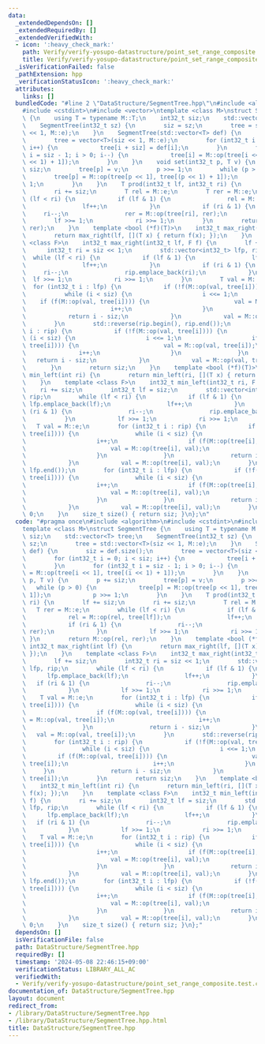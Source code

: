 ```yaml
---
data:
  _extendedDependsOn: []
  _extendedRequiredBy: []
  _extendedVerifiedWith:
  - icon: ':heavy_check_mark:'
    path: Verify/verify-yosupo-datastructure/point_set_range_composite.test.cpp
    title: Verify/verify-yosupo-datastructure/point_set_range_composite.test.cpp
  _isVerificationFailed: false
  _pathExtension: hpp
  _verificationStatusIcon: ':heavy_check_mark:'
  attributes:
    links: []
  bundledCode: "#line 2 \"DataStructure/SegmentTree.hpp\"\n#include <algorithm>\n\
    #include <cstdint>\n#include <vector>\ntemplate <class M>\nstruct SegmentTree\
    \ {\n    using T = typename M::T;\n    int32_t siz;\n    std::vector<T> tree;\n\
    \    SegmentTree(int32_t sz) {\n        siz = sz;\n        tree = std::vector<T>(siz\
    \ << 1, M::e);\n    }\n    SegmentTree(std::vector<T> def) {\n        siz = def.size();\n\
    \        tree = vector<T>(siz << 1, M::e);\n        for (int32_t i = 0; i < siz;\
    \ i++) {\n            tree[i + siz] = def[i];\n        }\n        for (int32_t\
    \ i = siz - 1; i > 0; i--) {\n            tree[i] = M::op(tree[i << 1], tree[(i\
    \ << 1) + 1]);\n        }\n    }\n    void set(int32_t p, T v) {\n        p +=\
    \ siz;\n        tree[p] = v;\n        p >>= 1;\n        while (p > 0) {\n    \
    \        tree[p] = M::op(tree[p << 1], tree[(p << 1) + 1]);\n            p >>=\
    \ 1;\n        }\n    }\n    T prod(int32_t lf, int32_t ri) {\n        lf += siz;\n\
    \        ri += siz;\n        T rel = M::e;\n        T rer = M::e;\n        while\
    \ (lf < ri) {\n            if (lf & 1) {\n                rel = M::op(rel, tree[lf]);\n\
    \                lf++;\n            }\n            if (ri & 1) {\n           \
    \     ri--;\n                rer = M::op(tree[ri], rer);\n            }\n    \
    \        lf >>= 1;\n            ri >>= 1;\n        }\n        return M::op(rel,\
    \ rer);\n    }\n    template <bool (*f)(T)>\n    int32_t max_right(int lf) {\n\
    \        return max_right(lf, [](T x) { return f(x); });\n    }\n    template\
    \ <class F>\n    int32_t max_right(int32_t lf, F f) {\n        lf += siz;\n  \
    \      int32_t ri = siz << 1;\n        std::vector<int32_t> lfp, rip;\n      \
    \  while (lf < ri) {\n            if (lf & 1) {\n                lfp.emplace_back(lf);\n\
    \                lf++;\n            }\n            if (ri & 1) {\n           \
    \     ri--;\n                rip.emplace_back(ri);\n            }\n          \
    \  lf >>= 1;\n            ri >>= 1;\n        }\n        T val = M::e;\n      \
    \  for (int32_t i : lfp) {\n            if (!f(M::op(val, tree[i]))) {\n     \
    \           while (i < siz) {\n                    i <<= 1;\n                \
    \    if (f(M::op(val, tree[i]))) {\n                        val = M::op(val, tree[i]);\n\
    \                        i++;\n                    }\n                }\n    \
    \            return i - siz;\n            }\n            val = M::op(val, tree[i]);\n\
    \        }\n        std::reverse(rip.begin(), rip.end());\n        for (int32_t\
    \ i : rip) {\n            if (!f(M::op(val, tree[i]))) {\n                while\
    \ (i < siz) {\n                    i <<= 1;\n                    if (f(M::op(val,\
    \ tree[i]))) {\n                        val = M::op(val, tree[i]);\n         \
    \               i++;\n                    }\n                }\n             \
    \   return i - siz;\n            }\n            val = M::op(val, tree[i]);\n \
    \       }\n        return siz;\n    }\n    template <bool (*f)(T)>\n    int32_t\
    \ min_left(int ri) {\n        return min_left(ri, [](T x) { return f(x); });\n\
    \    }\n    template <class F>\n    int32_t min_left(int32_t ri, F f) {\n    \
    \    ri += siz;\n        int32_t lf = siz;\n        std::vector<int32_t> lfp,\
    \ rip;\n        while (lf < ri) {\n            if (lf & 1) {\n               \
    \ lfp.emplace_back(lf);\n                lf++;\n            }\n            if\
    \ (ri & 1) {\n                ri--;\n                rip.emplace_back(ri);\n \
    \           }\n            lf >>= 1;\n            ri >>= 1;\n        }\n     \
    \   T val = M::e;\n        for (int32_t i : rip) {\n            if (!f(M::op(val,\
    \ tree[i]))) {\n                while (i < siz) {\n                    i <<= 1;\n\
    \                    i++;\n                    if (f(M::op(tree[i], val))) {\n\
    \                        val = M::op(tree[i], val);\n                        i--;\n\
    \                    }\n                }\n                return i - siz + 1;\n\
    \            }\n            val = M::op(tree[i], val);\n        }\n        std::reverse(lfp.begin(),\
    \ lfp.end());\n        for (int32_t i : lfp) {\n            if (!f(M::op(val,\
    \ tree[i]))) {\n                while (i < siz) {\n                    i <<= 1;\n\
    \                    i++;\n                    if (f(M::op(tree[i], val))) {\n\
    \                        val = M::op(tree[i], val);\n                        i--;\n\
    \                    }\n                }\n                return i - siz + 1;\n\
    \            }\n            val = M::op(tree[i], val);\n        }\n        return\
    \ 0;\n    }\n    size_t size() { return siz; }\n};\n"
  code: "#pragma once\n#include <algorithm>\n#include <cstdint>\n#include <vector>\n\
    template <class M>\nstruct SegmentTree {\n    using T = typename M::T;\n    int32_t\
    \ siz;\n    std::vector<T> tree;\n    SegmentTree(int32_t sz) {\n        siz =\
    \ sz;\n        tree = std::vector<T>(siz << 1, M::e);\n    }\n    SegmentTree(std::vector<T>\
    \ def) {\n        siz = def.size();\n        tree = vector<T>(siz << 1, M::e);\n\
    \        for (int32_t i = 0; i < siz; i++) {\n            tree[i + siz] = def[i];\n\
    \        }\n        for (int32_t i = siz - 1; i > 0; i--) {\n            tree[i]\
    \ = M::op(tree[i << 1], tree[(i << 1) + 1]);\n        }\n    }\n    void set(int32_t\
    \ p, T v) {\n        p += siz;\n        tree[p] = v;\n        p >>= 1;\n     \
    \   while (p > 0) {\n            tree[p] = M::op(tree[p << 1], tree[(p << 1) +\
    \ 1]);\n            p >>= 1;\n        }\n    }\n    T prod(int32_t lf, int32_t\
    \ ri) {\n        lf += siz;\n        ri += siz;\n        T rel = M::e;\n     \
    \   T rer = M::e;\n        while (lf < ri) {\n            if (lf & 1) {\n    \
    \            rel = M::op(rel, tree[lf]);\n                lf++;\n            }\n\
    \            if (ri & 1) {\n                ri--;\n                rer = M::op(tree[ri],\
    \ rer);\n            }\n            lf >>= 1;\n            ri >>= 1;\n       \
    \ }\n        return M::op(rel, rer);\n    }\n    template <bool (*f)(T)>\n   \
    \ int32_t max_right(int lf) {\n        return max_right(lf, [](T x) { return f(x);\
    \ });\n    }\n    template <class F>\n    int32_t max_right(int32_t lf, F f) {\n\
    \        lf += siz;\n        int32_t ri = siz << 1;\n        std::vector<int32_t>\
    \ lfp, rip;\n        while (lf < ri) {\n            if (lf & 1) {\n          \
    \      lfp.emplace_back(lf);\n                lf++;\n            }\n         \
    \   if (ri & 1) {\n                ri--;\n                rip.emplace_back(ri);\n\
    \            }\n            lf >>= 1;\n            ri >>= 1;\n        }\n    \
    \    T val = M::e;\n        for (int32_t i : lfp) {\n            if (!f(M::op(val,\
    \ tree[i]))) {\n                while (i < siz) {\n                    i <<= 1;\n\
    \                    if (f(M::op(val, tree[i]))) {\n                        val\
    \ = M::op(val, tree[i]);\n                        i++;\n                    }\n\
    \                }\n                return i - siz;\n            }\n         \
    \   val = M::op(val, tree[i]);\n        }\n        std::reverse(rip.begin(), rip.end());\n\
    \        for (int32_t i : rip) {\n            if (!f(M::op(val, tree[i]))) {\n\
    \                while (i < siz) {\n                    i <<= 1;\n           \
    \         if (f(M::op(val, tree[i]))) {\n                        val = M::op(val,\
    \ tree[i]);\n                        i++;\n                    }\n           \
    \     }\n                return i - siz;\n            }\n            val = M::op(val,\
    \ tree[i]);\n        }\n        return siz;\n    }\n    template <bool (*f)(T)>\n\
    \    int32_t min_left(int ri) {\n        return min_left(ri, [](T x) { return\
    \ f(x); });\n    }\n    template <class F>\n    int32_t min_left(int32_t ri, F\
    \ f) {\n        ri += siz;\n        int32_t lf = siz;\n        std::vector<int32_t>\
    \ lfp, rip;\n        while (lf < ri) {\n            if (lf & 1) {\n          \
    \      lfp.emplace_back(lf);\n                lf++;\n            }\n         \
    \   if (ri & 1) {\n                ri--;\n                rip.emplace_back(ri);\n\
    \            }\n            lf >>= 1;\n            ri >>= 1;\n        }\n    \
    \    T val = M::e;\n        for (int32_t i : rip) {\n            if (!f(M::op(val,\
    \ tree[i]))) {\n                while (i < siz) {\n                    i <<= 1;\n\
    \                    i++;\n                    if (f(M::op(tree[i], val))) {\n\
    \                        val = M::op(tree[i], val);\n                        i--;\n\
    \                    }\n                }\n                return i - siz + 1;\n\
    \            }\n            val = M::op(tree[i], val);\n        }\n        std::reverse(lfp.begin(),\
    \ lfp.end());\n        for (int32_t i : lfp) {\n            if (!f(M::op(val,\
    \ tree[i]))) {\n                while (i < siz) {\n                    i <<= 1;\n\
    \                    i++;\n                    if (f(M::op(tree[i], val))) {\n\
    \                        val = M::op(tree[i], val);\n                        i--;\n\
    \                    }\n                }\n                return i - siz + 1;\n\
    \            }\n            val = M::op(tree[i], val);\n        }\n        return\
    \ 0;\n    }\n    size_t size() { return siz; }\n};"
  dependsOn: []
  isVerificationFile: false
  path: DataStructure/SegmentTree.hpp
  requiredBy: []
  timestamp: '2024-05-08 22:46:15+09:00'
  verificationStatus: LIBRARY_ALL_AC
  verifiedWith:
  - Verify/verify-yosupo-datastructure/point_set_range_composite.test.cpp
documentation_of: DataStructure/SegmentTree.hpp
layout: document
redirect_from:
- /library/DataStructure/SegmentTree.hpp
- /library/DataStructure/SegmentTree.hpp.html
title: DataStructure/SegmentTree.hpp
---
```

